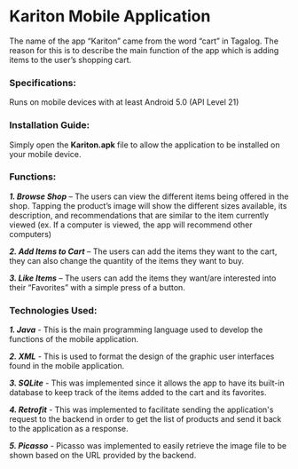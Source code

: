 # Kariton Mobile Application

The name of the app “Kariton” came from the word “cart” in Tagalog. The reason for this is to describe the main function of the app which is adding items to the user’s shopping cart.

### Specifications:

Runs on mobile devices with at least Android 5.0 (API Level 21)

### Installation Guide:

Simply open the **Kariton.apk** file to allow the application to be installed on your mobile device.

### Functions:

***1.	Browse Shop*** – The users can view the different items being offered in the shop. Tapping the product’s image will show the different sizes available, its description, and recommendations that are similar to the item currently viewed (ex. If a computer is viewed, the app will recommend other computers)

***2.	Add Items to Cart*** – The users can add the items they want to the cart, they can also change the quantity of the items they want to buy.

***3.	Like Items*** – The users can add the items they want/are interested into their “Favorites” with a simple press of a button.

### Technologies Used:

***1. Java*** - This is the main programming language used to develop the functions of the mobile application.

***2. XML*** - This is used to format the design of the graphic user interfaces found in the mobile application.

***3. SQLite*** -	This was implemented since it allows the app to have its built-in database to keep track of the items added to the cart and its favorites.

***4. Retrofit*** -	This was implemented to facilitate sending the application's request to the backend in order to get the list of products and send it back to the application as a response.

***5. Picasso*** -	Picasso was implemented to easily retrieve the image file to be shown based on the URL provided by the backend.

